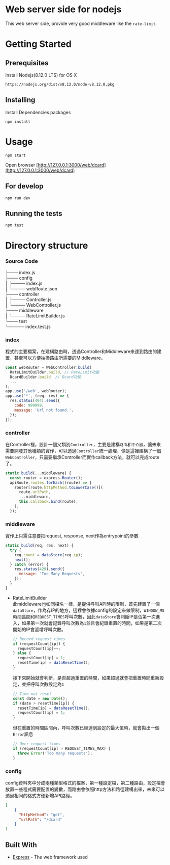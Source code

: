 # Web server side for nodejs
This web server side, provide very good middleware like the `rate-limit`.

# Getting Started

## Prerequisites
Install Nodejs(8.12.0 LTS) for OS X
```
https://nodejs.org/dist/v8.12.0/node-v8.12.0.pkg
```

## Installing
Install Dependencies packages
```
npm install
```

# Usage
```
npm start
```
Open browser [http://127.0.0.1:3000/web/dcard](http://127.0.0.1:3000/web/dcard)
## For develop
```
npm run dev
```
## Running the tests
```
npm test
```
# Directory structure

### Source Code
├─── index.js  
├─── config  
│   ├──── index.js  
│   └──── webRoute.json  
├─── controller  
│   ├──── Controller.js  
│   └──── WebController.js  
├─── middleware  
│   └──── RateLimitBuilder.js  
└─── test  
    └───── index.test.js 

### index
程式的主要檔案，在建構路由時，透過Controller和Middleware來達到路由的建置，甚至可以方便抽換路由所需要的Middleware。
```js
const webRouter = WebController.build(
  RateLimitBuilder.build, // RateLimit功能
  DcardBuilder.build  // Dcard功能
  ...
);
app.use('/web', webRouter);
app.use('*', (req, res) => {
  res.status(404).send({
    code: 999999,
    message: 'Url not found.',
  });
});
```

### controller
在Controller裡，設計一個父類別`Controller`，主要是建構`路由`和`中介器`，讓未來需要開發其他種類的實作，可以透過`Controller`統一處理，像是這裡建構了一個`WebController`，只需要繼承Controller而實作callback方法，就可以完成route了。
```js
static build(...middleware) {
  const router = express.Router();
  apiRoute.routes.forEach((route) => {
    router[route.httpMethod.toLowerCase()](
      route.urlPath,
      ...middleware,
      this.callback.bind(route),
    );
  });
```
### middleware
實作上只需注意要把request, response, next作為entrypoint的參數
```js
static build(req, res, next) {
  try {
    req.count = dataStore(req.ip);
    next();
  } catch (error) {
    res.status(429).send({
      message: 'Too Many Requests',
    });
  }
}
```
- RateLimitBuilder  
  此middleware也如同檔名一樣，是提供呼叫API時的限制，首先建置了一個`dataStore`，作為存IP的地方，這裡會依據config的設定來做限制，`WINDOW_MS`時間區間和`REQUEST_TIMES`呼叫次數，因此`dataStore`會判斷IP是否第一次進入，如果第一次就會記錄呼叫次數為`1`並且會紀錄重置的時間，如果是第二次開始的IP會遞增呼叫次數。
  ```js
  // Record request times
  if (requestCount[ip]) {
    requestCount[ip]++;
  } else {
    requestCount[ip] = 1;
    resetTime[ip] = dataResetTime();
  }
  ```
  接下來開始就會判斷，是否超過重置的時間，如果超過就會把重置時間重新設定，並把呼叫次數設定為`1`
  ```js
  // Time out reset 
  const date = new Date();
  if (date > resetTime[ip]) {
    resetTime[ip] = dataResetTime();
    requestCount[ip] = 1;
  }
  ```
  但在重置的時間區間內，呼叫次數已經達到設定的最大值時，就會拋出一個`Error`訊息
  ```js
  // Over request times
  if (requestCount[ip] > REQUEST_TIMES_MAX) {
    throw Error('Too many requests');
  }
  ```

### config
config資料夾中分成兩種類型格式的檔案，第一種設定檔，第二種路由，設定檔會放置一些程式需要配置的變數，而路由會依照http方法和路徑建構出來，未來可以透過相同的格式方便新增API路徑。
```json
[
    {
      "httpMethod": "get",
      "urlPath": "/dcard"
    }
]
```

## Built With
* [Express](http://expressjs.com/) - The web framework used

